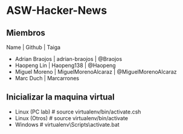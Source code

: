 # ASW-Hacker-News

Miembros
-------------
Name | Github | Taiga
 
* Adrian Braojos | adrian-braojos | @Braojos
* Haopeng Lin | Haopeng138 | @Haopeng
* Miguel Moreno | MiguelMorenoAlcaraz | @MiguelMorenoAlcaraz
* Marc Duch | Marcarrones

Inicializar la maquina virtual
-------------
* Linux (PC lab)
    \# source virtualenv/bin/activate.csh
* Linux (Otros)
    \# source virtualenv/bin/activate
* Windows
    \# virtualenv\Scripts\activate.bat

